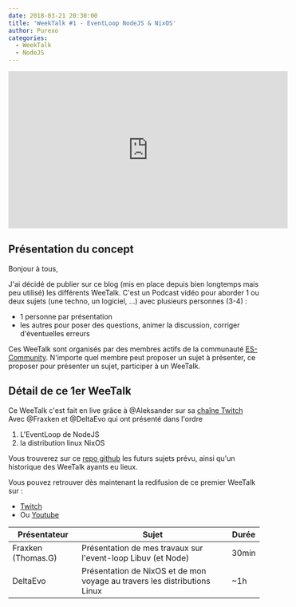 ```yaml
---
date: 2018-03-21 20:30:00
title: 'WeekTalk #1 - EventLoop NodeJS & NixOS'
author: Purexo
categories:
  - WeekTalk
  - NodeJS
---
```


<iframe width="560" height="315" src="https://www.youtube-nocookie.com/embed/zv1oFDkP2tI?rel=0" frameborder="0" allow="autoplay; encrypted-media" allowfullscreen></iframe>

## Présentation du concept

Bonjour à tous,

J'ai décidé de publier sur ce blog (mis en place depuis bien longtemps mais peu utilisé) les différents WeeTalk.
C'est un Podcast vidéo pour aborder 1 ou deux sujets (une techno, un logiciel, ...) avec plusieurs personnes (3-4) :

- 1 personne par présentation
- les autres pour poser des questions, animer la discussion, corriger d'éventuelles erreurs

Ces WeeTalk sont organisés par des membres actifs de la communauté [ES-Community](https://github.com/ES-Community/Code-of-conduct).
N'importe quel membre peut proposer un sujet à présenter, ce proposer pour présenter un sujet, participer à un WeeTalk.

## Détail de ce 1er WeeTalk

Ce WeeTalk c'est fait en live grâce à @Aleksander sur sa [chaîne Twitch](https://www.twitch.tv/skander_tv)
Avec @Fraxken et @DeltaEvo qui ont présenté dans l'ordre

1. L'EventLoop de NodeJS
2. la distribution linux NixOS

Vous trouverez sur ce [repo github](https://github.com/ES-Community/weektalk) les futurs sujets prévu, ainsi qu'un historique des WeeTalk ayants eu lieux.

Vous pouvez retrouver dès maintenant la redifusion de ce premier WeeTalk sur :

- [Twitch](https://www.twitch.tv/videos/237346371)
- Ou [Youtube](https://www.youtube.com/watch?v=zv1oFDkP2tI)

| Présentateur | Sujet | Durée |
| --- | --- | --- |
| Fraxken (Thomas.G) | Présentation de mes travaux sur l'event-loop Libuv (et Node) | 30min |
| DeltaEvo | Présentation de NixOS et de mon voyage au travers les distributions Linux | ~1h |